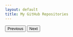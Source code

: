 ```yaml
---
layout: default
title: My GitHub Repositories
---
```


<div class="container">
    <div class="row" id="repo-list" data-masonry='{"percentPosition": true }'></div>
    <div class="row mt-3">
        <div class="col-12 text-center">
            <button id="prevPage" class="btn btn-secondary" onclick="loadPrevPage()">Previous</button>
            <button id="nextPage" class="btn btn-secondary" onclick="loadNextPage()">Next</button>
        </div>
    </div>
</div>

<script>
let currentPage = 1;
const perPage = 18; // Number of repositories per page

// Function to fetch and display GitHub repositories
function fetchAllRepos(page = 1) {
    // Replace 'volkansah' with your own GitHub username
    fetch(`https://api.github.com/users/volkansah/repos?type=owner&sort=updated&per_page=${perPage}&page=${page}`)
        .then(response => {
            const linkHeader = response.headers.get('Link');
            updatePaginationButtons(linkHeader);
            return response.json();
        })
        .then(data => {
            let repoList = document.getElementById('repo-list');
            repoList.innerHTML = '';

            // Filter out repositories you don't want to display
            let filteredData = data.filter(repo => {
                return !repo.fork && 
                       repo.name !== 'volkansah.github.io' && 
                       repo.name !== 'VolkanSah';
            });

            filteredData.forEach((repo, index) => {
                let listItem = document.createElement('div');
                listItem.className = 'col-md-4';
                listItem.innerHTML = `
                    <div class="card mb-4">
                        <div class="card-body">
                            <h5 class="card-title">${repo.name}</h5>
                            <p class="card-text">${repo.description || 'No description available'}</p>
                            <button class="btn btn-primary" data-toggle="modal" data-target="#repoModal-${index}" onclick="loadReadme('${repo.full_name}', ${index})">View Details</button>
                        </div>
                    </div>
                    <div class="modal fade" id="repoModal-${index}" tabindex="-1" role="dialog" aria-labelledby="repoModalLabel-${index}" aria-hidden="true">
                        <div class="modal-dialog modal-lg" role="document">
                            <div class="modal-content">
                                <div class="modal-header">
                                    <h3 class="modal-title" id="repoModalLabel-${index}">Name: ${repo.name}</h3>
                                    <button type="button" class="close" data-dismiss="modal" aria-label="Close">
                                        <span aria-hidden="true">&times;</span>
                                    </button>
                                </div>
                                <div class="modal-body" id="repoContent-${index}">
                                    <p>Loading README...</p>
                                </div>
                                <div class="modal-footer">
                                    <a href="${repo.html_url}" target="_blank" class="btn btn-primary">Go to Repository</a>
                                    <button type="button" class="btn btn-secondary" data-dismiss="modal">Close</button>
                                </div>
                            </div>
                        </div>
                    </div>
                `;
                repoList.appendChild(listItem);
            });

            // Reinitialize Masonry after all items are added
            imagesLoaded(repoList, function() {
                new Masonry(repoList, {
                    itemSelector: '.col-md-4',
                    percentPosition: true
                });
            });
        })
        .catch(error => {
            console.error('Error:', error);
            let repoList = document.getElementById('repo-list');
            repoList.innerHTML = '<li>Error loading repositories.</li>';
        });
}

// Function to update pagination buttons based on the Link header from the GitHub API response
function updatePaginationButtons(linkHeader) {
    const links = parseLinkHeader(linkHeader);
    const prevButton = document.getElementById('prevPage');
    const nextButton = document.getElementById('nextPage');

    prevButton.disabled = !links.prev;
    nextButton.disabled = !links.next;
}

// Function to parse the Link header for pagination links
function parseLinkHeader(header) {
    if (!header) return {};
    const parts = header.split(',');
    const links = {};
    parts.forEach(p => {
        const section = p.split(';');
        if (section.length != 2) return;
        const url = section[0].replace(/<(.*)>/, '$1').trim();
        const name = section[1].replace(/rel="(.*)"/, '$1').trim();
        links[name] = url;
    });
    return links;
}

// Function to load the previous page of repositories
function loadPrevPage() {
    if (currentPage > 1) {
        currentPage--;
        fetchAllRepos(currentPage);
    }
}

// Function to load the next page of repositories
function loadNextPage() {
    currentPage++;
    fetchAllRepos(currentPage);
}

// Function to load the README.md file of a repository
function loadReadme(repoFullName, index) {
    fetch(`https://api.github.com/repos/${repoFullName}/readme`, {
        headers: { 'Accept': 'application/vnd.github.v3.html' }
    })
        .then(response => response.text())
        .then(data => {
            // Preserve relative anchor links by avoiding unnecessary modifications
            data = data.replace(/href="#([^"]+)"/g, `href="#repoContent-${index}-$1"`);

            / Ensure that the target elements have the corresponding IDs
            data = data.replace(/id="([^"]+)"/g, `id="repoContent-${index}-$1"`);

            // Preserve relative image URLs by only updating non-absolute paths
            const repoUrl = `https://github.com/${repoFullName}/blob/master/`;
            data = data.replace(/src="([^"]+)"/g, (match, p1) => {
                if (!p1.startsWith('http') && !p1.startsWith('//')) {
                    return `src="${repoUrl}${p1}"`;
                }
                return match;
            });

            document.getElementById(`repoContent-${index}`).innerHTML = data;
        })
        .catch(error => {
            document.getElementById(`repoContent-${index}`).innerHTML = '<p>README could not be loaded.</p>';
        });
}

// Initial load of repositories
fetchAllRepos();
</script>

